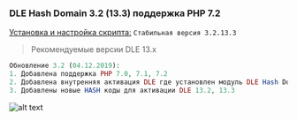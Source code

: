 ### DLE Hash Domain 3.2 (13.3) поддержка PHP 7.2
[Установка и настройка скрипта:](https://github.com/coolbylink/dlehashdomain/wiki/Установка-и-обновления-3.X.X) `Стабильная версия 3.2.13.3`


> Рекомендуемые версии DLE 13.x


```php
Обновление 3.2 (04.12.2019):
1. Добавлена поддержка PHP 7.0, 7.1, 7.2
2. Добавлена внутренняя активация DLE где установлен модуль DLE Hash Domain. (через админ-панель модуля).
3. Добавлены новые HASH коды для активации DLE 13.2, 13.3
```

![alt text](https://i.ibb.co/pJbvmq7/2019-12-04-002511.jpg)
